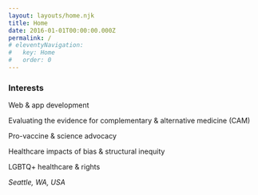 ```yaml
---
layout: layouts/home.njk
title: Home
date: 2016-01-01T00:00:00.000Z
permalink: /
# eleventyNavigation:
#   key: Home
#   order: 0 
---
```

<section>
  <aside>

  # Interests

  Web & app development

  Evaluating the evidence for complementary & alternative medicine (CAM)

  Pro-vaccine & science advocacy

  Healthcare impacts of bias & structural inequity

  LGBTQ+ healthcare & rights

  *Seattle, WA, USA*

  </aside>
</section>


  



